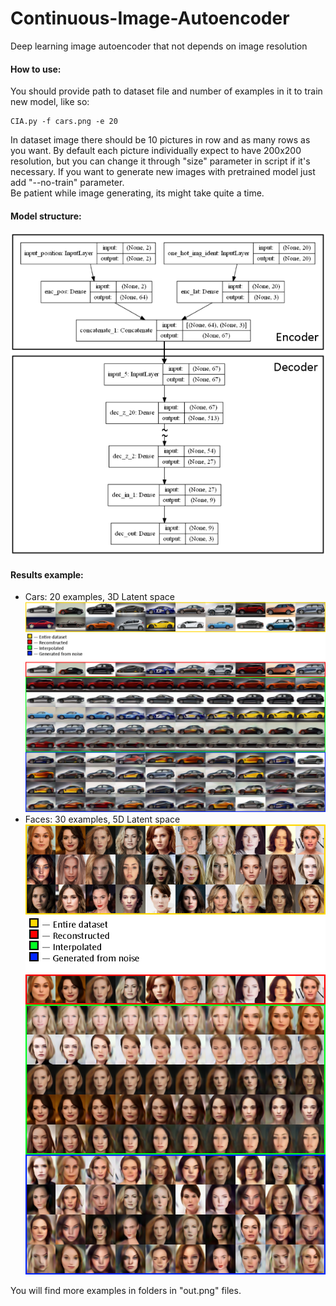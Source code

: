 # Continuous-Image-Autoencoder
Deep learning image autoencoder that not depends on image resolution


#### How to use:  
You should provide path to dataset file and number of examples in it to train new model, like so:
```
CIA.py -f cars.png -e 20
```
In dataset image there should be 10 pictures in row and as many rows as you want. By default each picture individually expect to have 200x200 resolution, but you can change it through "size" parameter in script if it's necessary.
If you want to generate new images with pretrained model just add "--no-train" parameter.  
Be patient while image generating, its might take quite a time.

#### Model structure:  
![model_structure](model_structure.png)  

#### Results example:
- Cars: 20 examples, 3D Latent space  
![exmpls_cars](exmpls_cars.png)  
- Faces: 30 examples, 5D Latent space  
![exmpls_faces](exmpls_faces.png)  


You will find more examples in folders in "out.png" files.
